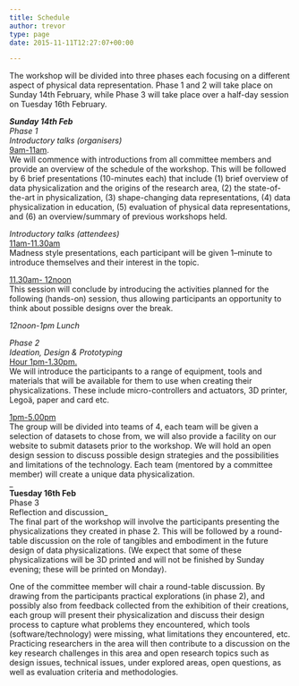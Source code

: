 ```yaml
---
title: Schedule
author: trevor
type: page
date: 2015-11-11T12:27:07+00:00

---
```

The workshop will be divided into three phases each focusing on a different aspect of physical data representation. Phase 1 and 2 will take place on Sunday 14th February, while Phase 3 will take place over a half-day session on Tuesday 16th February.

_**Sunday 14th Feb**  
Phase 1  
Introductory talks (organisers)_  
<u>9am-11am</u>.  
We will commence with introductions from all committee members and provide an overview of the schedule of the workshop. This will be followed by 6 brief presentations (10-minutes each) that include (1) brief overview of data physicalization and the origins of the research area, (2) the state-of-the-art in physicalization, (3) shape-changing data representations, (4) data physicalization in education, (5) evaluation of physical data representations, and (6) an overview/summary of previous workshops held.

_Introductory talks (attendees)_  
<u>11am-11.30am</u>  
Madness style presentations, each participant will be given 1–minute to introduce themselves and their interest in the topic.

<u>11.30am- 12noon</u>  
This session will conclude by introducing the activities planned for the following (hands-on) session, thus allowing participants an opportunity to think about possible designs over the break.

_12noon-1pm Lunch_

_Phase 2  
Ideation, Design & Prototyping_  
<u>Hour 1pm-1.30pm.</u>  
We will introduce the participants to a range of equipment, tools and materials that will be available for them to use when creating their physicalizations. These include micro-controllers and actuators, 3D printer, Legoä, paper and card etc.

<u>1pm-5.00pm<br /> </u>The group will be divided into teams of 4, each team will be given a selection of datasets to chose from, we will also provide a facility on our website to submit datasets prior to the workshop. We will hold an open design session to discuss possible design strategies and the possibilities and limitations of the technology. Each team (mentored by a committee member) will create a unique data physicalization.  
_  
**Tuesday 16th Feb**  
Phase 3  
Reflection and discussion_  
The final part of the workshop will involve the participants presenting the physicalizations they created in phase 2. This will be followed by a round-table discussion on the role of tangibles and embodiment in the future design of data physicalizations. (We expect that some of these physicalizations will be 3D printed and will not be finished by Sunday evening; these will be printed on Monday).

One of the committee member will chair a round-table discussion. By drawing from the participants practical explorations (in phase 2), and possibly also from feedback collected from the exhibition of their creations, each group will present their physicalization and discuss their design process to capture what problems they encountered, which tools (software/technology) were missing, what limitations they encountered, etc. Practicing researchers in the area will then contribute to a discussion on the key research challenges in this area and open research topics such as design issues, technical issues, under explored areas, open questions, as well as evaluation criteria and methodologies.